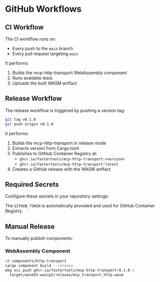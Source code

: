 # GitHub Workflows

## CI Workflow

The CI workflow runs on:
- Every push to the `main` branch
- Every pull request targeting `main`

It performs:
1. Builds the mcp-http-transport WebAssembly component
2. Runs available tests
3. Uploads the built WASM artifact

## Release Workflow

The release workflow is triggered by pushing a version tag:

```bash
git tag v0.1.0
git push origin v0.1.0
```

It performs:
1. Builds the mcp-http-transport in release mode
2. Extracts version from Cargo.toml
3. Publishes to GitHub Container Registry at:
   - `ghcr.io/fastertools/mcp-http-transport:<version>`
   - `ghcr.io/fastertools/mcp-http-transport:latest`
4. Creates a GitHub release with the WASM artifact

## Required Secrets

Configure these secrets in your repository settings:

The `GITHUB_TOKEN` is automatically provided and used for GitHub Container Registry.

## Manual Release

To manually publish components:

### WebAssembly Component
```bash
cd components/http-transport
cargo component build --release
wkg oci push ghcr.io/fastertools/mcp-http-transport:0.1.0 \
  target/wasm32-wasip1/release/mcp_transport_http.wasm
```
